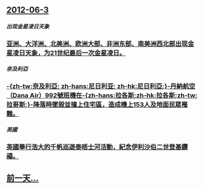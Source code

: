 ## [2012-06-3](/zh/news/2012/06/3/index.md)

##### 出现金星凌日天象
### [ 亚洲、大洋洲、北美洲、欧洲大部、非洲东部、南美洲西北部出现金星凌日天象，为21世纪最后一次金星凌日。](/zh/news/2012/06/3/亚洲-大洋洲-北美洲-欧洲大部-非洲东部-南美洲西北部出现金星凌日天象-为21世纪最后一次金星凌日.md)
##### 奈及利亞
### [ -{zh-tw:奈及利亞; zh-hans:尼日利亚; zh-hk:尼日利亞;}-丹納航空（Dana Air）992號班機在-{zh-hans:拉各斯;zh-hk:拉各斯;zh-tw:拉哥斯;}-降落時墜毀並撞上住宅區，造成機上153人及地面民眾罹難。 ](/zh/news/2012/06/3/zh-tw-奈及利亞-zh-hans-尼日利亚-zh-hk-尼日利亞-丹納航空-Dana-Air-992號.md)
##### 英國
### [ 英國舉行浩大的千帆巡遊泰晤士河活動，紀念伊利沙伯二世登基鑽禧。 ](/zh/news/2012/06/3/英國舉行浩大的千帆巡遊泰晤士河活動-紀念伊利沙伯二世登基鑽禧.md)
## [前一天...](/zh/news/2012/06/2/index.md)

